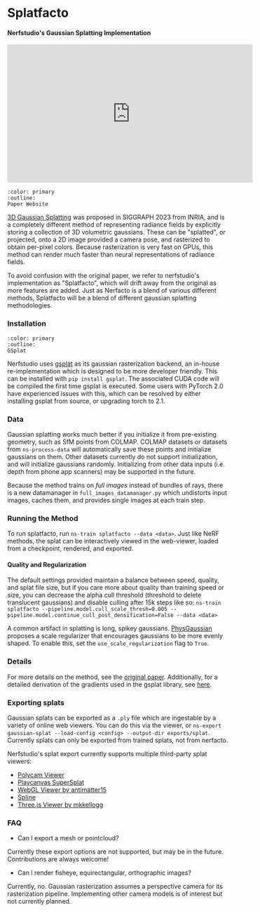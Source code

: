 # Splatfacto
<h4>Nerfstudio's Gaussian Splatting Implementation</h4>
<iframe width="560" height="315" src="https://www.youtube.com/embed/0yueTFx-MdQ?si=GxiYnFAeYVVl-soJ" title="YouTube video player" frameborder="0" allow="accelerometer; autoplay; clipboard-write; encrypted-media; gyroscope; picture-in-picture; web-share" allowfullscreen></iframe>

```{button-link} https://repo-sam.inria.fr/fungraph/3d-gaussian-splatting/
:color: primary
:outline:
Paper Website
```

[3D Gaussian Splatting](https://repo-sam.inria.fr/fungraph/3d-gaussian-splatting/) was proposed in SIGGRAPH 2023 from INRIA, and is a completely different method of representing radiance fields by explicitly storing a collection of 3D volumetric gaussians. These can be "splatted", or projected, onto a 2D image provided a camera pose, and rasterized to obtain per-pixel colors. Because rasterization is very fast on GPUs, this method can render much faster than neural representations of radiance fields.

To avoid confusion with the original paper, we refer to nerfstudio's implementation as "Splatfacto", which will drift away from the original as more features are added. Just as Nerfacto is a blend of various different methods, Splatfacto will be a blend of different gaussian splatting methodologies.

### Installation

```{button-link} https://docs.gsplat.studio/
:color: primary
:outline:
GSplat 
```

Nerfstudio uses [gsplat](https://github.com/nerfstudio-project/gsplat) as its gaussian rasterization backend, an in-house re-implementation which is designed to be more developer friendly. This can be installed with `pip install gsplat`. The associated CUDA code will be compiled the first time gsplat is executed. Some users with PyTorch 2.0 have experienced issues with this, which can be resolved by either installing gsplat from source, or upgrading torch to 2.1.

### Data
Gaussian splatting works much better if you initialize it from pre-existing geometry, such as SfM points from COLMAP. COLMAP datasets or datasets from `ns-process-data` will automatically save these points and initialize gaussians on them. Other datasets currently do not support initialization, and will initialize gaussians randomly. Initializing from other data inputs (i.e. depth from phone app scanners) may be supported in the future.

Because the method trains on *full images* instead of bundles of rays, there is a new datamanager in `full_images_datamanager.py` which undistorts input images, caches them, and provides single images at each train step.


### Running the Method
To run splatfacto, run `ns-train splatfacto --data <data>`. Just like NeRF methods, the splat can be interactively viewed in the web-viewer, loaded from a checkpoint, rendered, and exported.

#### Quality and Regularization
The default settings provided maintain a balance between speed, quality, and splat file size, but if you care more about quality than training speed or size, you can decrease the alpha cull threshold 
(threshold to delete translucent gaussians) and disable culling after 15k steps like so: `ns-train splatfacto --pipeline.model.cull_scale_thresh=0.005 --pipeline.model.continue_cull_post_densification=False --data <data>`

A common artifact in splatting is long, spikey gaussians. [PhysGaussian](https://xpandora.github.io/PhysGaussian/) proposes a scale regularizer that encourages gaussians to be more evenly shaped. To enable this, set the `use_scale_regularization` flag to `True`.

### Details
For more details on the method, see the [original paper](https://arxiv.org/abs/2308.04079). Additionally, for a detailed derivation of the gradients used in the gsplat library, see [here](https://arxiv.org/abs/2312.02121).

### Exporting splats
Gaussian splats can be exported as a `.ply` file which are ingestable by a variety of online web viewers. You can do this via the viewer, or `ns-export gaussian-splat --load-config <config> --output-dir exports/splat`. Currently splats can only be exported from trained splats, not from nerfacto.

Nerfstudio's splat export currently supports multiple third-party splat viewers:
- [Polycam Viewer](https://poly.cam/tools/gaussian-splatting)
- [Playcanvas SuperSplat](https://playcanvas.com/super-splat)
- [WebGL Viewer by antimatter15](https://antimatter15.com/splat/) 
- [Spline](https://spline.design/) 
- [Three.js Viewer by mkkellogg](https://github.com/mkkellogg/GaussianSplats3D)

### FAQ
- Can I export a mesh or pointcloud?

Currently these export options are not supported, but may be in the future. Contributions are always welcome!
- Can I render fisheye, equirectangular, orthographic images?

Currently, no. Gaussian rasterization assumes a perspective camera for its rasterization pipeline. Implementing other camera models is of interest but not currently planned.
